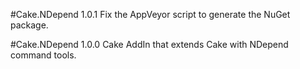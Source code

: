 #Cake.NDepend 1.0.1
Fix the AppVeyor script to generate the NuGet package.

#Cake.NDepend 1.0.0
Cake AddIn that extends Cake with NDepend command tools.